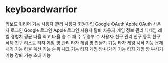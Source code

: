 # keyboardwarrior

키보드 워리어
기능
사용자 관리
사용자 회원가입
Google OAuth 
Apple OAuth
사용자 로그인
Google 로그인
Apple 로그인
사용자 탈퇴
사용자 게임 정보 관리
닉네임
레벨
경험치
평균 타율
최고 타율
승 수 
패 수
무승부 수
사용자 친구 관리
친구 등록
친구 삭제
친구 리스트
타자 게임 방 관리
타자 게임 방 만들기 기능
타자 게임 시작 기능
문제 내기 기능
타율 계산 기능
순위 체크 기능
타자 게임 방 나가기 기능
타자 게임 방 부시기 기능
강퇴 기능
초대 기능
